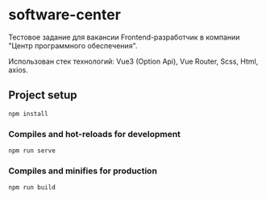 # software-center
Тестовое задание для вакансии Frontend-разработчик в компании "Центр программного обеспечения".

Использован стек технологий: Vue3 (Option Api), Vue Router, Scss, Html, axios.

## Project setup
```
npm install
```

### Compiles and hot-reloads for development
```
npm run serve
```

### Compiles and minifies for production
```
npm run build
```

